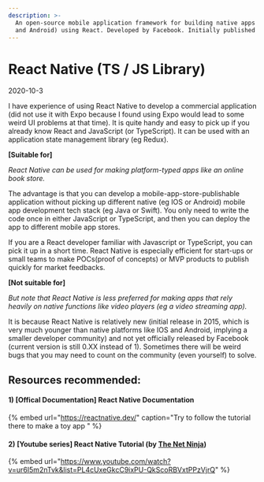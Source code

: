 ```yaml
---
description: >-
  An open-source mobile application framework for building native apps (eg IOS
  and Android) using React. Developed by Facebook. Initially published in 2015.
---
```


# React Native \(TS / JS Library\)

2020-10-3

I have experience of using React Native to develop a commercial application \(did not use it with Expo because I found using Expo would lead to some weird UI problems at that time\). It is quite handy and easy to pick up if you already know React and JavaScript \(or TypeScript\). It can be used with an application state management library \(eg Redux\).

**\[Suitable for\]** 

_React Native can be used for making platform-typed apps like an online book store._ 

The advantage is that you can develop a mobile-app-store-publishable application without picking up different native \(eg IOS or Android\) mobile app development tech stack \(eg Java or Swift\). You only need to write the code once in either JavaScript or TypeScript, and then you can deploy the app to different mobile app stores. 

If you are a React developer familiar with Javascript or TypeScript, you can pick it up in a short time. React Native is especially efficient for start-ups or small teams to make POCs\(proof of concepts\) or MVP products to publish quickly for market feedbacks.

**\[Not suitable for\]** 

_But note that React Native is less preferred for making apps that rely heavily on native functions like video players \(eg a video streaming app\)._ 

It is because React Native is relatively new \(initial release in 2015, which is very much younger than native platforms like IOS and Android, implying a smaller developer community\) and not yet officially released by Facebook \(current version is still 0.XX instead of 1\). Sometimes there will be weird bugs that you may need to count on the community \(even yourself\) to solve.

## Resources recommended:

#### 1\) \[Offical Documentation\] React Native Documentation

{% embed url="https://reactnative.dev/" caption="Try to follow the tutorial there to make a toy app " %}

#### 2\) \[Youtube series\] React Native Tutorial \(by [The Net Ninja](https://www.youtube.com/channel/UCW5YeuERMmlnqo4oq8vwUpg)\)

{% embed url="https://www.youtube.com/watch?v=ur6I5m2nTvk&list=PL4cUxeGkcC9ixPU-QkScoRBVxtPPzVjrQ" %}





